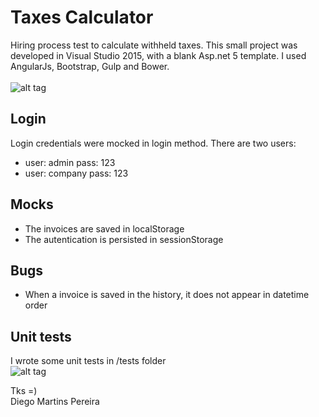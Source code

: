 # Taxes Calculator
Hiring process test to calculate withheld taxes. This small project was developed in Visual Studio 2015, with a blank Asp.net 5 template. I used AngularJs, Bootstrap, Gulp and Bower.
<br><br>
![alt tag](https://s23.postimg.org/cn5ldd2t7/screen.png)

## Login
Login credentials were mocked in login method. There are two users:<br>
- user: admin		pass: 123<br>
- user: company	pass: 123

## Mocks
- The invoices are saved in localStorage
- The autentication is persisted in sessionStorage

## Bugs
- When a invoice is saved in the history, it does not appear in datetime order

## Unit tests
I wrote some unit tests in /tests folder<br>
![alt tag](https://s18.postimg.org/tvy1jpowp/tests.png)

Tks =)<br>
Diego Martins Pereira